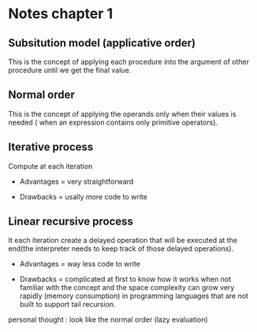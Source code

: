 # Notes chapter 1

## Subsitution model (applicative order)

This is the concept of applying each procedure into the argument of other procedure until we get the final value.

## Normal order

This is the concept of applying the operands only when their values is needed ( when an expression contains only primitive operators).

## Iterative process

Compute at each iteration

- Advantages = very straightforward

- Drawbacks = usally more code to write

## Linear recursive process

It each iteration create a delayed operation that will be executed at the end(the interpreter needs to keep track of those delayed operations).

- Advantages = way less code to write

- Drawbacks = complicated at first to know how it works when not familiar with the concept and the space complexity can grow very rapidly (memory consumption) in programming languages that are not built to support tail recursion.

personal thought : look like the normal order (lazy evaluation)
